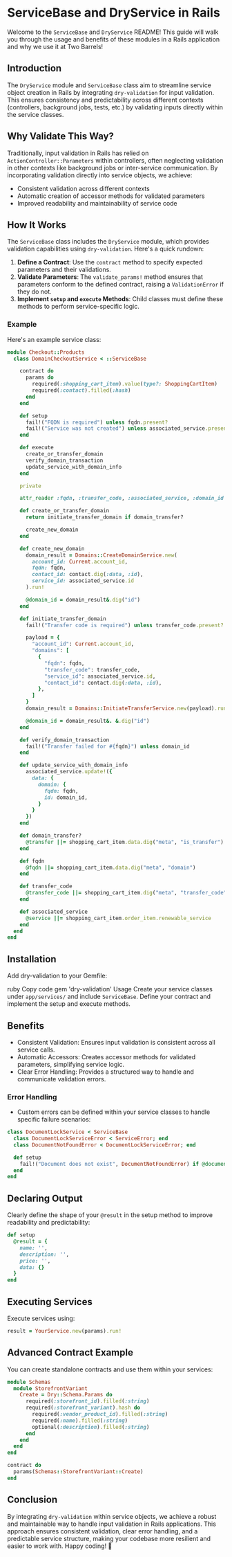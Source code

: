 # ServiceBase and DryService in Rails

Welcome to the `ServiceBase` and `DryService` README! This guide will walk you through the usage and benefits of these modules in a Rails application and why we use it at Two Barrels!

## Introduction

The `DryService` module and `ServiceBase` class aim to streamline service object creation in Rails by integrating `dry-validation` for input validation. This ensures consistency and predictability across different contexts (controllers, background jobs, tests, etc.) by validating inputs directly within the service classes.

## Why Validate This Way?

Traditionally, input validation in Rails has relied on `ActionController::Parameters` within controllers, often neglecting validation in other contexts like background jobs or inter-service communication. By incorporating validation directly into service objects, we achieve:

- Consistent validation across different contexts
- Automatic creation of accessor methods for validated parameters
- Improved readability and maintainability of service code

## How It Works

The `ServiceBase` class includes the `DryService` module, which provides validation capabilities using `dry-validation`. Here's a quick rundown:

1. **Define a Contract**: Use the `contract` method to specify expected parameters and their validations.
2. **Validate Parameters**: The `validate_params!` method ensures that parameters conform to the defined contract, raising a `ValidationError` if they do not.
3. **Implement `setup` and `execute` Methods**: Child classes must define these methods to perform service-specific logic.

### Example

Here's an example service class:

```ruby
module Checkout::Products
  class DomainCheckoutService < ::ServiceBase

    contract do
      params do
        required(:shopping_cart_item).value(type?: ShoppingCartItem)
        required(:contact).filled(:hash)
      end
    end

    def setup
      fail!("FQDN is required") unless fqdn.present?
      fail!("Service was not created") unless associated_service.present?
    end

    def execute
      create_or_transfer_domain
      verify_domain_transaction
      update_service_with_domain_info
    end

    private

    attr_reader :fqdn, :transfer_code, :associated_service, :domain_id

    def create_or_transfer_domain
      return initiate_transfer_domain if domain_transfer?

      create_new_domain
    end

    def create_new_domain
      domain_result = Domains::CreateDomainService.new(
        account_id: Current.account_id,
        fqdn: fqdn,
        contact_id: contact.dig(:data, :id),
        service_id: associated_service.id
      ).run!

      @domain_id = domain_result&.dig("id")
    end

    def initiate_transfer_domain
      fail!("Transfer code is required") unless transfer_code.present?

      payload = {
        "account_id": Current.account_id,
        "domains": [
          {
            "fqdn": fqdn,
            "transfer_code": transfer_code,
            "service_id": associated_service.id,
            "contact_id": contact.dig(:data, :id),
          },
        ]
      }
      domain_result = Domains::InitiateTransferService.new(payload).run!

      @domain_id = domain_result&. &.dig("id")
    end

    def verify_domain_transaction
      fail!("Transfer failed for #{fqdn}") unless domain_id
    end

    def update_service_with_domain_info
      associated_service.update!({
        data: {
          domain: {
            fqdn: fqdn,
            id: domain_id,
          }
        }
      })
    end

    def domain_transfer?
      @transfer ||= shopping_cart_item.data.dig("meta", "is_transfer") == true
    end

    def fqdn
      @fqdn ||= shopping_cart_item.data.dig("meta", "domain")
    end

    def transfer_code
      @transfer_code ||= shopping_cart_item.dig("meta", "transfer_code")
    end

    def associated_service
      @service ||= shopping_cart_item.order_item.renewable_service
    end
  end
end
```


## Installation
Add dry-validation to your Gemfile:

ruby
Copy code
gem 'dry-validation'
Usage
Create your service classes under `app/services/` and include `ServiceBase`. Define your contract and implement the setup and execute methods.

## Benefits
- Consistent Validation: Ensures input validation is consistent across all service calls.
- Automatic Accessors: Creates accessor methods for validated parameters, simplifying service logic.
- Clear Error Handling: Provides a structured way to handle and communicate validation errors.
### Error Handling
- Custom errors can be defined within your service classes to handle specific failure scenarios:

```ruby
class DocumentLockService < ServiceBase
  class DocumentLockServiceError < ServiceError; end
  class DocumentNotFoundError < DocumentLockServiceError; end

  def setup
    fail!("Document does not exist", DocumentNotFoundError) if @document.blank?
  end
end
```

## Declaring Output
Clearly define the shape of your `@result` in the setup method to improve readability and predictability:

```ruby
def setup
  @result = {
    name: '',
    description: '',
    price: '',
    data: {}
  }
end
```

## Executing Services
Execute services using:
```ruby
result = YourService.new(params).run!
```

## Advanced Contract Example
You can create standalone contracts and use them within your services:

```ruby
module Schemas
  module StorefrontVariant
    Create = Dry::Schema.Params do
      required(:storefront_id).filled(:string)
      required(:storefront_variant).hash do
        required(:vendor_product_id).filled(:string)
        required(:name).filled(:string)
        optional(:description).filled(:string)
      end
    end
  end
end

contract do
  params(Schemas::StorefrontVariant::Create)
end
```

## Conclusion
By integrating `dry-validation` within service objects, we achieve a robust and maintainable way to handle input validation in Rails applications. This approach ensures consistent validation, clear error handling, and a predictable service structure, making your codebase more resilient and easier to work with. Happy coding! 🚀
